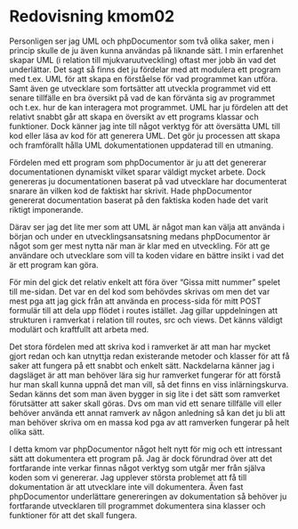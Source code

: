 ---
---
Redovisning kmom02
=========================

Personligen ser jag UML och phpDocumentor som två olika saker, men i princip skulle de ju även kunna användas på liknande sätt. I min erfarenhet skapar UML (i relation till mjukvaruutveckling) oftast mer jobb än vad det underlättar. Det sagt så finns det ju fördelar med att modulera ett program med t.ex. UML för att skapa en förståelse för vad programmet kan utföra. Samt även ge utvecklare som fortsätter att utveckla programmet vid ett senare tillfälle en bra översikt på vad de kan förvänta sig av programmet och t.ex. hur de kan interagera mot programmet. UML har ju fördelen att det relativt snabbt går att skapa en översikt av ett programs klassar och funktioner. Dock känner jag inte till något verktyg för att översätta UML till kod eller läsa av kod för att generera UML. Det gör ju processen att skapa och framförallt hålla UML dokumentationen uppdaterad till en utmaning.

Fördelen med ett program som phpDocumentor är ju att det genererar documentationen dynamiskt vilket sparar väldigt mycket arbete. Dock genereras ju documentationen baserat på vad utvecklare har documenterat snarare än vilken kod de faktiskt har skrivit. Hade phpDocumentor genererat documentation baserat på den faktiska koden hade det varit riktigt imponerande. 

Därav ser jag det lite mer som att UML är något man kan välja att använda i början och under en utvecklingsansatsning medans phpDocumentor är något som ger mest nytta när man är klar med en utveckling. För att ge användare och utvecklare som vill ta koden vidare en bättre insikt i vad det är ett program kan göra. 

För min del gick det relativ enkelt att föra över “Gissa mitt nummer” spelet till me-sidan. Det var en del kod som behövdes skrivas om men det var mest pga att jag gick från att använda en process-sida för mitt POST formulär till att dela upp flödet i routes istället. Jag gillar uppdelningen att strukturen i ramverkat i relation till routes, src och views. Det känns väldigt modulärt och kraftfullt att arbeta med. 

Det stora fördelen med att skriva kod i ramverket är att man har mycket gjort redan och kan utnyttja redan existerande metoder och klasser för att få saker att fungera på ett snabbt och enkelt sätt. Nackdelarna känner jag i dagsläget är att man behöver lära sig hur ramverket fungerar för att förstå hur man skall kunna uppnå det man vill, så det finns en viss inlärningskurva. Sedan känns det som man även bygger in sig lite i det sätt som ramverket förutsätter att saker skall göras. Dvs om man vid ett senare tillfälle vill eller behöver använda ett annat ramverk av någon anledning så kan det ju bli att man behöver skriva om en massa kod pga av att ramverken fungerar på helt olika sätt.

I detta kmom var phpDocumentor något helt nytt för mig och ett intressant sätt att dokumentera ett program på. Jag är dock förundrad över att det fortfarande inte verkar finnas något verktyg som utgår mer från själva koden som vi genererar. Jag upplever största problemet att få till dokumentation är att utvecklare inte vill dokumentera. Även fast phpDocumentor underlättare genereringen av dokumentation så behöver ju fortfarande utvecklaren till programmet dokumentera sina klasser och funktioner för att det skall fungera.
